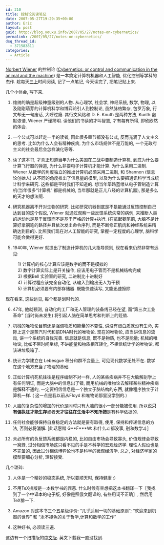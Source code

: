 ```yaml
---
id: 210
title: 控制论阅读笔记
date: 2007-05-27T19:29:35+00:00
author: Eric
layout: post
guid: http://blog.youxu.info/2007/05/27/notes-on-cybernetics/
permalink: /2007/05/27/notes-on-cybernetics/
dsq_thread_id:
  - 371583811
categories:
  - Article
---
```

[Norbert Wiener](http://en.wikipedia.org/wiki/Norbert_Wiener) 的控制论 ([Cybernetics: or control and communication in the animal and the machine](http://www.amazon.com/Cybernetics-Second-Control-Communication-Machine/dp/026273009X)) 是一本奠定计算机机器和人工智能, 优化控制等学科的杰作. 趁每天[三上](http://zhidao.baidu.com/question/10480755.html?fr=qrl3)时间阅读, 记了一点笔记, 今天读完了, 把笔记贴上来.

几个小体会, 写下来.

1. 维纳的确是超级神童级别的人物. 从心理学, 社会学, 神经系统, 数学, 物理, 以及刚刚萌芽的计算机科学和博弈论引人到控制论, 虽然脉络繁杂, 包罗万象, 行文却无一句废话, 大呼过瘾. 其行文风格和 D. E. Knuth 是两种方法, Kunth 幽默诙谐, Wiener 严谨简明. 读他们的书读的才叫智慧, 才有每有所得, 即欣欣然的体会.

2. 一个公式可以赶走一半的读者, 因此很多章节都没有公式, 反而充满了人文主义的思考. 比如为什么人会有精神疾病, 为什么市场规律不是万能的, 一个无政府主义的社会最后会怎样演化等等.

3. 读了这本书, 才真正知道当年为什么美国在二战中要制造计算机, 到底为什么要计算飞行器的弹道, 为什么非要电子计算机才能计算. 为什么采用二进制. Wiener 从数学的角度独立的推出计算机必须采用二进制, 和 Shannon (信息论创始人) 从不同的角度推出了信息量的模型, 以及为什么要把通讯科学当成统计科学来研究. 这些都是平时我们不知道的. 想当年筚路蓝缕从电子管制造计算机(当年很多“计算机” 都是机械的, 当年那就是正儿八经的计算机器), 那是多么的天才的想法啊.

4. 研究机器离不开对生物的研究. 比如研究机器到底是不是能通过反馈控制自己达到目的这个假说, Wiener 就通过观察一些反馈系统失常的病例, 来推断人类的运动也是基于反馈而不是基于严格的计算+执行. (在拿起钢笔前, 大脑不是计算好拿钢笔的路径并且依次发出命令序列, 而是不断修正肌肉和神经系统来精确达到目的). 比照我们现在对人工智能的研究, 掌握一定程度的心理学, 脑科学可能会做得更好.

5. 1940年, Wiener 就提出了制造计算机的几大指导原则, 现在看来仍然非常有远见:

<p style="margin-left: 40px">
  1) 计算机的核心计算应该是数字的而不是模拟的<br /> 2) 数字计算实际上是开关操作, 应该用电子管而不是机械结构完成<br /> 3) 根据Bell 实验室的研究, 二进制比十进制好<br /> 4) 计算过程应该完全自动化, 从输入到输出无人为干预<br /> 5) 计算机必须要有内部存储器. 既能快速读写, 又能迅速擦除
</p>

现在看来, 这些远见, 每个都是划时代的.

6. 47年, 他就预测, 自动化的工厂和无人管理的装备线已经在望, 而“第三次工业革命” (当时尚未发生) 将引起人脑在简单思考和判断上的贬值.

7. 机械的唯物论目前还是强调物质和能量的不变性, 讲没有蛋白质就没有生命, 实际上这个是蒸汽时代和前DNA时代的唯物论. 现在的唯物论, 应当讲信息的流动, 讲一个系统的自我完善. 信息就是信息, 既不是物质, 也不是能量; 机械的唯物论, 比如不带时间坐标, 不讲能量和物质相互转化, 不相信统计学的唯物论, 都该进垃圾箱了.

8. 统计力学建立在 Lebesgue 积分和群不变量上, 可见现代数学无处不在. 数学在这个地方充当了物理的基础.

9. 正如计算机死机往往是程序编制不对一样, 人的某些疾病并不在大脑解剖学上有任何明证, 而是大脑中的信息出了错, 而用机械的唯物论去解释某些精神疾病是解释不通的, 一定要相信信息是一个独立于脑结构的东西, 就像程序独立于计算机一样. ( 这一点是我以前从Floyd 和唯物论那里没学到的.)

10. 人脑的复杂性的增加的代价是同时只有大脑的很小一部分能被使用. 所以说<span style="font-weight: bold">只有偏执狂才能生存</span>或者<span style="font-weight: bold">天才往往在生活中不知所措</span>是有科学依据的.

11. 任何社会能够保持自身稳定的方法就是要有取得, 使用, 保持和传递信息的方法, 否则必将消解. [此话惠赠 G\*\*F\*\**W: 和什么斗都没事, 别和数学斗]

12. 未必所有的负反馈系统都是内稳的, 比如自由市场会导致寡头, 价值规律会导致一窝蜂, 过分相信市场这只看不见的手是不科学的宏观经济学. 理性人假设也是不完备的, 因此过分相信博弈论也不是科学的微观经济学. 总之, 对经济学家的模型要细心分析, 理智接受.

几个琐碎:

1. 人体是一个精妙的稳态系统, 所以要顺天时, 保持健康 :)
  
2. 不用TeX排版是一本数学书的罪恶. 什么时候有空想把这本书翻译一下［我找到了一个中译本的电子版, 好像是照俄文翻译的, 有些用词不正确］, 然后用TeX排一下.
  
3. Amazon 对这本书三个五星级评价: “几乎适用一切的基础原则”; &#8220;欢迎来到机器的世界&#8221; 和 &#8220;永不褪色的关于哲学,计算和数学的工作&#8221;
  
4. 这种好书, 必须读三遍.

这边有一个扫描版的<a href="http://blog.youxu.info/cybernetics_cn.pdf" title="Cybernetics" target="_blank">中文版</a>. 英文下载我一直没找到.
